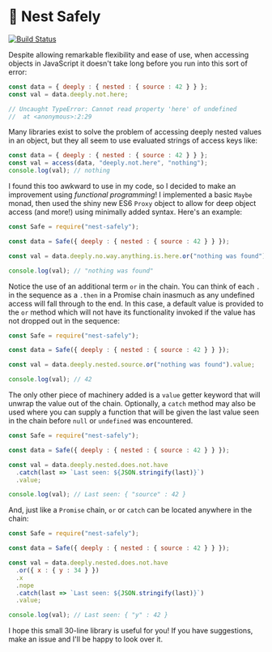 # :link: Nest Safely
[![Build Status](https://travis-ci.org/kylehovey/nest-safely.svg?branch=master)](https://travis-ci.org/kylehovey/nest-safely)

Despite allowing remarkable flexibility and ease of use, when accessing objects in JavaScript it doesn't take long before you run into this sort of error:

```JavaScript
const data = { deeply : { nested : { source : 42 } } };
const val = data.deeply.not.here;

// Uncaught TypeError: Cannot read property 'here' of undefined
//  at <anonymous>:2:29
```

Many libraries exist to solve the problem of accessing deeply nested values in an object, but they all seem to use evaluated strings of access keys like:

```JavaScript
const data = { deeply : { nested : { source : 42 } } };
const val = access(data, "deeply.not.here", "nothing");
console.log(val); // nothing
```

I found this too awkward to use in my code, so I decided to make an improvement using *functional programming*! I implemented a basic `Maybe` monad, then used the shiny new ES6 `Proxy` object to allow for deep object access (and more!) using minimally added syntax. Here's an example:

```JavaScript
const Safe = require("nest-safely");

const data = Safe({ deeply : { nested : { source : 42 } } });

const val = data.deeply.no.way.anything.is.here.or("nothing was found").value;

console.log(val); // "nothing was found"
```

Notice the use of an additional term `or` in the chain. You can think of each `.` in the sequence as a `.then` in a Promise chain inasmuch as any undefined access will fall through to the end. In this case, a default value is provided to the `or` method which will not have its functionality invoked if the value has not dropped out in the sequence:

```JavaScript
const Safe = require("nest-safely");

const data = Safe({ deeply : { nested : { source : 42 } } });

const val = data.deeply.nested.source.or("nothing was found").value;

console.log(val); // 42
```

The only other piece of machinery added is a `value` getter keyword that will unwrap the value out of the chain. Optionally, a `catch` method may also be used where you can supply a function that will be given the last value seen in the chain before `null` or `undefined` was encountered.

```JavaScript
const Safe = require("nest-safely");

const data = Safe({ deeply : { nested : { source : 42 } } });

const val = data.deeply.nested.does.not.have
  .catch(last => `Last seen: ${JSON.stringify(last)}`)
  .value;

console.log(val); // Last seen: { "source" : 42 }
```

And, just like a `Promise` chain, `or` or `catch` can be located anywhere in the chain:

```JavaScript
const Safe = require("nest-safely");

const data = Safe({ deeply : { nested : { source : 42 } } });

const val = data.deeply.nested.does.not.have
  .or({ x : { y : 34 } })
  .x
  .nope
  .catch(last => `Last seen: ${JSON.stringify(last)}`)
  .value;

console.log(val); // Last seen: { "y" : 42 }
```

I hope this small 30-line library is useful for you! If you have suggestions, make an issue and I'll be happy to look over it.
